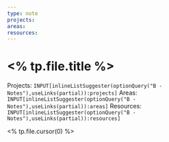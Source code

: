 ```yaml
---
type: note
projects: 
areas: 
resources:
---
```

# <% tp.file.title %>
Projects: `INPUT[inlineListSuggester(optionQuery("B - Notes"),useLinks(partial)):projects]`
Areas: `INPUT[inlineListSuggester(optionQuery("B - Notes"),useLinks(partial)):areas]`
Resources: `INPUT[inlineListSuggester(optionQuery("B - Notes"),useLinks(partial)):resources]`

<% tp.file.cursor(0) %>